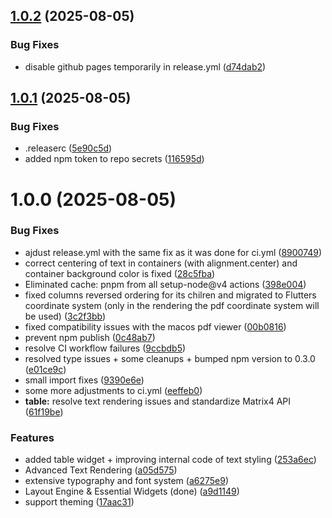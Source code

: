 ## [1.0.2](https://github.com/nick-we/typescript-pdf/compare/v1.0.1...v1.0.2) (2025-08-05)


### Bug Fixes

* disable github pages temporarily in release.yml ([d74dab2](https://github.com/nick-we/typescript-pdf/commit/d74dab2133d08bdcabcda0e1d0fcf9faf7277441))

## [1.0.1](https://github.com/nick-we/typescript-pdf/compare/v1.0.0...v1.0.1) (2025-08-05)


### Bug Fixes

* .releaserc ([5e90c5d](https://github.com/nick-we/typescript-pdf/commit/5e90c5d164222ab59d183bc0325b19e7f5034996))
* added npm token to repo secrets ([116595d](https://github.com/nick-we/typescript-pdf/commit/116595de27dfad62908dd34825740356968d02a6))

# 1.0.0 (2025-08-05)


### Bug Fixes

* ajdust release.yml with the same fix as it was done for ci.yml ([8900749](https://github.com/nick-we/typescript-pdf/commit/890074997708a0178b6a40fd712e2170a0ac8eec))
* correct centering of text in containers (with alignment.center) and container background color is fixed ([28c5fba](https://github.com/nick-we/typescript-pdf/commit/28c5fbab8b4c0c0e5c0cabb84cd067cc2f5e2418))
* Eliminated cache: pnpm from all setup-node@v4 actions ([398e004](https://github.com/nick-we/typescript-pdf/commit/398e0044e92e7323531d23093f9bf995db7149ab))
* fixed columns reversed ordering for its chilren and migrated to Flutters coordinate system (only in the rendering the pdf coordinate system will be used) ([3c2f3bb](https://github.com/nick-we/typescript-pdf/commit/3c2f3bbc6d69514e52a48b76a9c7523f202c27ea))
* fixed compatibility issues with the macos pdf viewer ([00b0816](https://github.com/nick-we/typescript-pdf/commit/00b0816c07c8aa95c71701108c029d1da603a0c6))
* prevent npm publish ([0c48ab7](https://github.com/nick-we/typescript-pdf/commit/0c48ab7a05c73f3b42f860f52090017e1a75f96c))
* resolve CI workflow failures ([9ccbdb5](https://github.com/nick-we/typescript-pdf/commit/9ccbdb5a778db1f27bdea65a5a9b2963a013b0b6))
* resolved type issues + some cleanups + bumped npm version to 0.3.0 ([e01ce9c](https://github.com/nick-we/typescript-pdf/commit/e01ce9c5e0e8f4b77f7cb5d75810b2962ff3f965))
* small import fixes ([9390e6e](https://github.com/nick-we/typescript-pdf/commit/9390e6e564410c7bbe3af596585dd69e4e802bc3))
* some more adjustments to ci.yml ([eeffeb0](https://github.com/nick-we/typescript-pdf/commit/eeffeb01d41d14c9f6af8f42209a0ee3a3ee5ca4))
* **table:** resolve text rendering issues and standardize Matrix4 API ([61f19be](https://github.com/nick-we/typescript-pdf/commit/61f19bed5360a3375bb41567f64ef53575b1ff8b))


### Features

* added table widget + improving internal code of text styling ([253a6ec](https://github.com/nick-we/typescript-pdf/commit/253a6ecc549fa27a5062ccdba7de0e85878bc70c))
* Advanced Text Rendering ([a05d575](https://github.com/nick-we/typescript-pdf/commit/a05d57575ec70ac1ecfc10e8f3dfff72a0a9c865))
* extensive typography and font system ([a6275e9](https://github.com/nick-we/typescript-pdf/commit/a6275e9f06f787781bcecee8cef96ca68c6d6199))
* Layout Engine & Essential Widgets (done) ([a9d1149](https://github.com/nick-we/typescript-pdf/commit/a9d1149c0cda11eb6c1aebf5cb050d39ee2cbf13))
* support theming ([17aac31](https://github.com/nick-we/typescript-pdf/commit/17aac310e896270213af9012d21999758ce9fb21))
